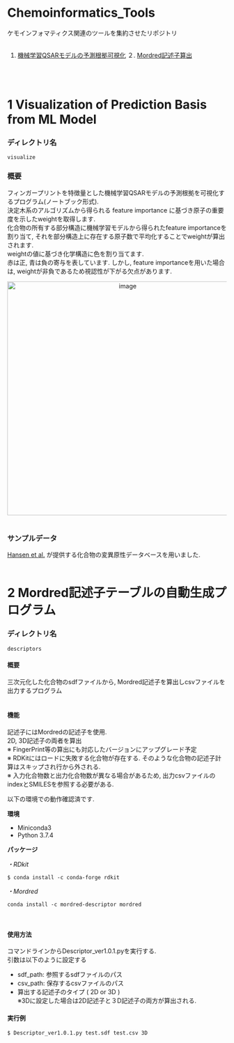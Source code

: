 # Chemoinformatics_Tools
ケモインフォマティクス関連のツールを集約させたリポジトリ  
<br>
1. [機械学習QSARモデルの予測根拠可視化](#anchor1)
２. [Mordred記述子算出](#anchor2)
<br>
<br>


<a id="anchor1"></a>
# 1 Visualization of Prediction Basis from ML Model
### ディレクトリ名
```visualize```  
### 概要
フィンガープリントを特徴量とした機械学習QSARモデルの予測根拠を可視化するプログラム(ノートブック形式).  
決定木系のアルゴリズムから得られる feature importance に基づき原子の重要度を示したweightを取得します.  
化合物の所有する部分構造に機械学習モデルから得られたfeature importanceを割り当て, それを部分構造上に存在する原子数で平均化することでweightが算出されます.  
weightの値に基づき化学構造に色を割り当てます.  
赤は正, 青は負の寄与を表しています. 
しかし, feature importanceを用いた場合は, weightが非負であるため視認性が下がる欠点があります.
<div align="center">
  <img width="537" alt="image" src="https://user-images.githubusercontent.com/39366279/108008230-3e94f000-7043-11eb-8c15-9b849a36a300.png">
</div>
<br>

### サンプルデータ
[Hansen et al.](https://pubs.acs.org/doi/abs/10.1021/ci900161g) が提供する化合物の変異原性データベースを用いました.
<br>
<br>


<a id="anchor2"></a>
# 2 Mordred記述子テーブルの自動生成プログラム

### ディレクトリ名
```descriptors``` 

#### 概要
三次元化した化合物のsdfファイルから, Mordred記述子を算出しcsvファイルを出力するプログラム<br>
<br>

#### 機能
記述子にはMordredの記述子を使用.<br>
2D, 3D記述子の両者を算出<br>
※ FingerPrint等の算出にも対応したバージョンにアップグレード予定<br>
※ RDKitにはロードに失敗する化合物が存在する. そのような化合物の記述子計算はスキップされ行から外される.<br>
※ 入力化合物数と出力化合物数が異なる場合があるため, 出力csvファイルのindexとSMILESを参照する必要がある.<br>

以下の環境での動作確認済です.<br>

**環境**
* Miniconda3
* Python 3.7.4<br>

 **パッケージ**<br>

 *・RDkit*<br>
 ```
 $ conda install -c conda-forge rdkit
 ```
 *・Mordred*<br>
```
conda install -c mordred-descriptor mordred
```
 <br>

#### 使用方法
コマンドラインからDescriptor_ver1.0.1.pyを実行する.<br>
引数は以下のように設定する
* sdf_path: 参照するsdfファイルのパス
* csv_path: 保存するcsvファイルのパス
* 算出する記述子のタイプ ( 2D or 3D )<br>
※3Dに設定した場合は2D記述子と３D記述子の両方が算出される.<br>

#### 実行例
```
$ Descriptor_ver1.0.1.py test.sdf test.csv 3D
```
